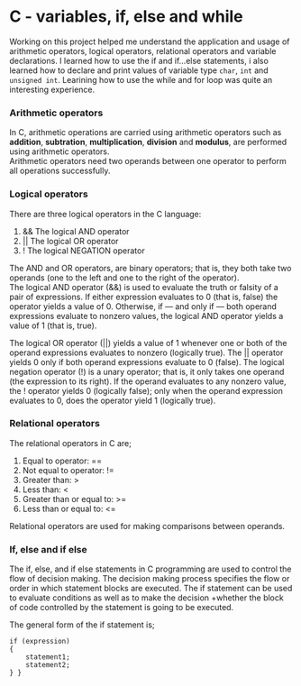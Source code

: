 
<h1>C - variables, if, else and while</h1>

Working on this project helped me understand the application and usage of arithmetic operators, logical operators, relational operators and variable declarations.
I learned how to use the if and if...else statements, i also learned how to declare and print values of variable type `char`, `int` and `unsigned int`. 
Learining how to use the while and for loop was quite an interesting experience.

<h3>Arithmetic operators</h3>

In C, arithmetic operations are carried using arithmetic operators such as <strong>addition</strong>, <strong>subtration</strong>, <strong>multiplication</strong>, <strong>division</strong> and <strong>modulus</strong>, are performed using arithmetic operators.  
Arithmetic operators need two operands between one operator to perform all operations successfully. 

<h3>Logical operators</h3>

There are three logical operators in the C language:
<ol> 
  <li>&& The logical AND operator</li>
  <li>|| The logical OR operator</li>
  <li>! The logical NEGATION operator</li>
</ol>

The AND and OR operators, are binary operators; that is, they both take two operands (one to the left and one to the right of the operator).  
The logical AND operator (&&) is used to evaluate the truth or falsity of a pair of expressions. If either expression evaluates to 0 (that is, false) the
operator yields a value of 0. Otherwise, if — and only if — both operand expressions evaluate to nonzero values, the logical AND operator yields a value of 1 (that is, true). 

The logical OR operator (||) yields a value of 1 whenever one or both of the operand expressions evaluates to nonzero (logically true). The || operator yields 0 only if both operand expressions evaluate to 0 (false). The logical negation operator (!) is a unary operator; that is, it only takes one operand (the expression to its right). If the operand evaluates to any nonzero value, the ! operator yields 0 (logically false); only when the operand expression evaluates to 0, does the operator yield 1 (logically true).

<h3>Relational operators</h3>

The relational operators in C are;
<ol>
  <li>Equal to operator: ==</li>
  <li>Not equal to operator: !=</li>
  <li>Greater than: ></li>
  <li>Less than: <</li>
  <li>Greater than or equal to: >=</li>
  <li>Less than or equal to: <=</li>
 </ol>
 Relational operators are used for making comparisons between operands.
 
<h3>If, else and if else</h3>
 
The if, else, and if else statements in C programming are used to control the flow of decision making. The decision making process specifies the flow or order in which statement blocks are executed. The if statement can be used to evaluate conditions as well as to make the decision +whether the block of code controlled by the statement is going to be executed. 

The general form of the if statement is;
```
if (expression)
{ 
    statement1;
    statement2;                                                                                                                                                    } }                                                                                                              
```



